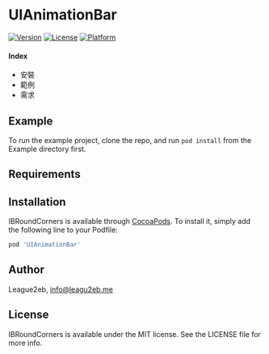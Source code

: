# UIAnimationBar

 [ ![Version](https://img.shields.io/cocoapods/v/IBRoundCorners.svg?style=flat)](https://cocoapods.org/pods/IBRoundCorners) [         ![License](https://img.shields.io/cocoapods/l/IBRoundCorners.svg?style=flat)](https://cocoapods.org/pods/IBRoundCorners) [         ![Platform](https://img.shields.io/cocoapods/p/IBRoundCorners.svg?style=flat)](https://cocoapods.org/pods/IBRoundCorners)


#### Index

* 安裝
* 範例
* 需求

## Example

To run the example project, clone the repo, and run `pod install` from the Example directory first.

## Requirements

## Installation

IBRoundCorners is available through [CocoaPods](https://cocoapods.org). To install
it, simply add the following line to your Podfile:

```ruby
pod 'UIAnimationBar'
```

## Author

League2eb, [info@leagu2eb.me](mailto:info@leagu2eb.me)

## License

IBRoundCorners is available under the MIT license. See the LICENSE file for more info.